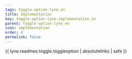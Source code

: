 ```yaml
---
tags: toggle-option-lyne_en
title: Implementation
key: toggle-option-lyne-implementation_en
parent: toggle-option-lyne_en
icon: implementation
order: 4
permalink: false  
---
```

{{ lyne.readmes.toggle.toggleoption | absolutelinks | safe }}


